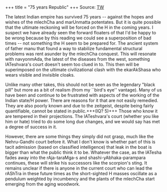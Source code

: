 +++
title = "75 years Republic"
+++
Source: [TW](https://rattibha.com/thread/1559033772183588865?lang=en)


The latest Indian empire has survived 75 years -- against the hopes and wishes of the mlechCha and marUnmatta potentates. But it is quite possible that the ultimate reckoning will be forced on the H in the coming years. I suspect we have already seen the forward floaters of that I'd be happy to be wrong because by this reading we could see a superposition of bad times -- not something the H seem to be prepared for. The ancient system of father manu that found a way to stabilize  fundamental structural problems was rent asunder by the mlechCha conquest. This will resonate with navyonmAda, the latest of the diseases from the west, something lATeshvara's court doesn't seem too clued in to. This then will be superimposed on the ultimate civilizational clash with the ekarAkShasa who wears visible and invisible cloaks.

Unlike many other takes, this should not be seen as the legendary "black pill" but more as a bit of realism (from my ``bird's eye'' vantage). Many of us have been and continue to be frustrated with aspects of the working of the Indian state/H power. There are reasons for it that are not easily remedied. They are also poorly known and due to the zeitgeist, despite being fairly quantifiable, cannot be stated in public.+++(IQ? 5)+++ Those who know it are tempered in their projections. The lATeshvara's court (whether you like him or hate) tried to do some long due changes, and we would say has met a degree of success in it. 

However, there are some things they simply did not grasp, much like the Nehru-Gandhi court before it. What I don't know is whether part of this is tacit admission (based on classified intelligence) that leak in the boat is bigger than what the public think it to be. Whatever the case, as the lATesha fades away into the rAja-taraMga-s and shashi-yAbhaka-parampara continues, these will strike his successors like the scorpion's sting. It remains unclear if there is anyone in the current court who can lead the rAShTra in these future times as the short-sighted H masses oscillate as a pendulum weighted by incumbency and the plants of the mlechCha start emerging from the aging woodwork.